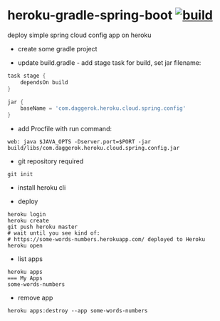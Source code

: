 heroku-gradle-spring-boot [![build](https://api.travis-ci.org/daggerok/heroku-gradle-spring-boot.svg?branch=master)](https://travis-ci.org/daggerok/heroku-gradle-spring-boot) 
=========================

deploy simple spring cloud config app on heroku

- create some gradle project

- update build.gradle - add stage task for build, set jar filename:

```groovy
task stage {
	dependsOn build
}

jar {
	baseName = 'com.daggerok.heroku.cloud.spring.config'
}
```

- add Procfile with run command:

```shell
web: java $JAVA_OPTS -Dserver.port=$PORT -jar build/libs/com.daggerok.heroku.cloud.spring.config.jar
```

- git repository required

```shell
git init
```

- install heroku cli

- deploy

```shell
heroku login
heroku create
git push heroku master
# wait until you see kind of:
# https://some-words-numbers.herokuapp.com/ deployed to Heroku
heroku open
```

- list apps

```shell
heroku apps
=== My Apps
some-words-numbers
```

- remove app

```shell
heroku apps:destroy --app some-words-numbers
```
